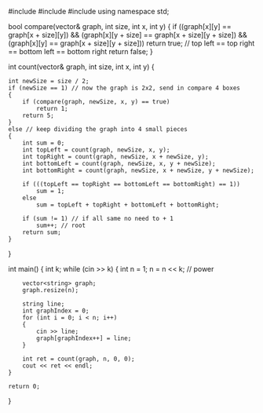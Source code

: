 #include <iostream>
#include <vector>
#include <string>
using namespace std;

bool compare(vector<string>& graph, int size, int x, int y)
{
	if ((graph[x][y] == graph[x + size][y]) && (graph[x][y + size] == graph[x + size][y + size])
		&& (graph[x][y] == graph[x + size][y + size]))
		return true; // top left == top right == bottom left == bottom right
	return false;
}

int count(vector<string>& graph, int size, int x, int y)
{

	int newSize = size / 2;
	if (newSize == 1) // now the graph is 2x2, send in compare 4 boxes
	{
		if (compare(graph, newSize, x, y) == true)
			return 1;
		return 5;
	}
	else // keep dividing the graph into 4 small pieces
	{
		int sum = 0;
		int topLeft = count(graph, newSize, x, y);
		int topRight = count(graph, newSize, x + newSize, y);
		int bottomLeft = count(graph, newSize, x, y + newSize);
		int bottomRight = count(graph, newSize, x + newSize, y + newSize);
	
		if (((topLeft == topRight == bottomLeft == bottomRight) == 1))
			sum = 1;
		else
			sum = topLeft + topRight + bottomLeft + bottomRight;
	
		if (sum != 1) // if all same no need to + 1
			sum++; // root 
		return sum;
	}
}


int main()
{
	int k;
	while (cin >> k)
	{
		int n = 1;
		n = n << k;  // power

		vector<string> graph;
		graph.resize(n);
	
		string line;
		int graphIndex = 0;
		for (int i = 0; i < n; i++)
		{
			cin >> line;
			graph[graphIndex++] = line;
		}
	
		int ret = count(graph, n, 0, 0);
		cout << ret << endl;
	}
	
	return 0;
}